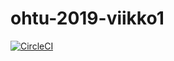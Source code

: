 # ohtu-2019-viikko1

[![CircleCI](https://circleci.com/gh/r0bert1/ohtu-2019-viikko1.svg?style=svg)](https://circleci.com/gh/r0bert1/ohtu-2019-viikko1)
